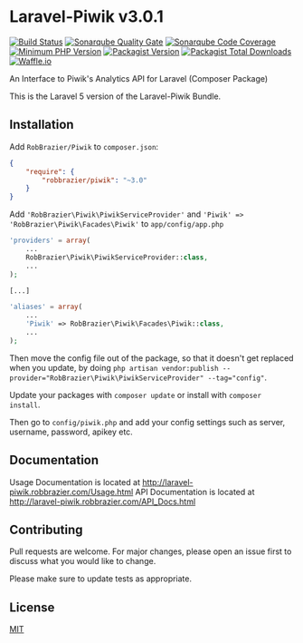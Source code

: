 # Laravel-Piwik v3.0.1

[![Build Status](https://semaphoreci.com/api/v1/robbrazier/laravel_piwik/branches/master/shields_badge.svg)](https://semaphoreci.com/robbrazier/laravel_piwik)
[![Sonarqube Quality Gate](https://sonarcloud.io/api/badges/gate?key=com.github.RobBrazier%3ALaravel_Piwik)](https://sonarcloud.io/dashboard?id=com.github.RobBrazier%3ALaravel_Piwik)
[![Sonarqube Code Coverage](https://sonarcloud.io/api/badges/measure?key=com.github.RobBrazier%3ALaravel_Piwik&metric=coverage)](https://sonarcloud.io/dashboard?id=com.github.RobBrazier%3ALaravel_Piwik)
[![Minimum PHP Version](https://img.shields.io/badge/php-%3E%3D%205.6-8892BF.svg?style=flat)](https://php.net/)
[![Packagist Version](https://img.shields.io/packagist/v/robbrazier/piwik.svg)](https://packagist.org/packages/robbrazier/piwik)
[![Packagist Total Downloads](https://img.shields.io/packagist/dt/robbrazier/piwik.svg)](https://packagist.org/packages/robbrazier/piwik)
[![Waffle.io](https://img.shields.io/waffle/label/RobBrazier/Laravel_Piwik/in%20progress.svg)](https://waffle.io/RobBrazier/Laravel_Piwik)

An Interface to Piwik's Analytics API for Laravel (Composer Package)

This is the Laravel 5 version of the Laravel-Piwik Bundle.

## Installation
Add `RobBrazier/Piwik` to `composer.json`:

```json
{
    "require": {
        "robbrazier/piwik": "~3.0"
    }
}
```

Add `'RobBrazier\Piwik\PiwikServiceProvider'` and `'Piwik' => 'RobBrazier\Piwik\Facades\Piwik'` to `app/config/app.php`

```php
'providers' = array(
    ...
    RobBrazier\Piwik\PiwikServiceProvider::class,
    ...
);

[...]

'aliases' = array(
    ...
    'Piwik' => RobBrazier\Piwik\Facades\Piwik::class,
    ...
);
```

Then move the config file out of the package, so that it doesn't get replaced when you update, by doing `php artisan vendor:publish --provider="RobBrazier\Piwik\PiwikServiceProvider" --tag="config"`.

Update your packages with `composer update` or install with `composer install`.

Then go to `config/piwik.php` and add your config settings such as server, username, password, apikey etc.

## Documentation
Usage Documentation is located at http://laravel-piwik.robbrazier.com/Usage.html
API Documentation is located at http://laravel-piwik.robbrazier.com/API_Docs.html

## Contributing
Pull requests are welcome. For major changes, please open an issue first
to discuss what you would like to change.

Please make sure to update tests as appropriate.

## License
[MIT](https://choosealicense.com/licenses/mit/)

